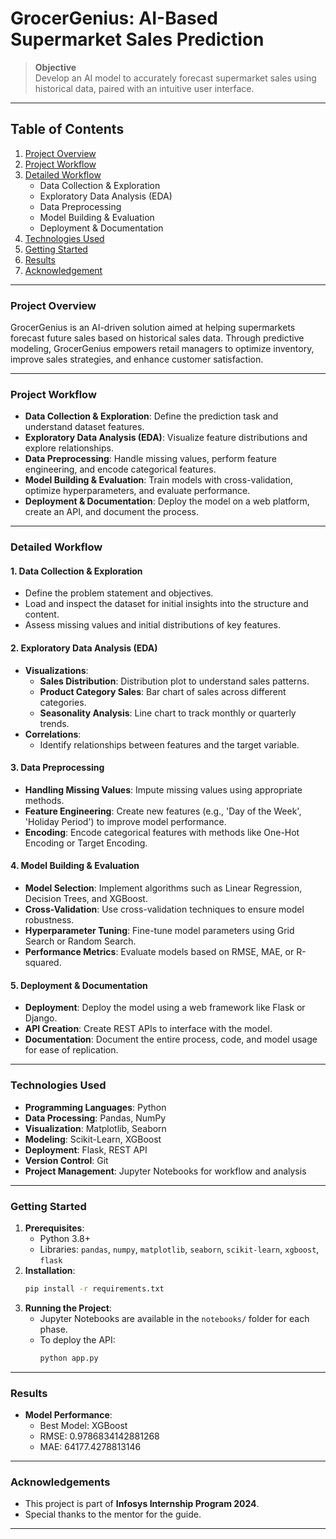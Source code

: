 # **GrocerGenius: AI-Based Supermarket Sales Prediction**

> **Objective**  
> Develop an AI model to accurately forecast supermarket sales using historical data, paired with an intuitive user interface.

---

## **Table of Contents**
1. [Project Overview](#project-overview)
2. [Project Workflow](#project-workflow)
3. [Detailed Workflow](#detailed-workflow)
   - Data Collection & Exploration
   - Exploratory Data Analysis (EDA)
   - Data Preprocessing
   - Model Building & Evaluation
   - Deployment & Documentation
4. [Technologies Used](#technologies-used)
5. [Getting Started](#getting-started)
6. [Results](#results)
7. [Acknowledgement](#acknowledgements)

---

### **Project Overview**
GrocerGenius is an AI-driven solution aimed at helping supermarkets forecast future sales based on historical sales data. Through predictive modeling, GrocerGenius empowers retail managers to optimize inventory, improve sales strategies, and enhance customer satisfaction.

---

### **Project Workflow**
- **Data Collection & Exploration**: Define the prediction task and understand dataset features.
- **Exploratory Data Analysis (EDA)**: Visualize feature distributions and explore relationships.
- **Data Preprocessing**: Handle missing values, perform feature engineering, and encode categorical features.
- **Model Building & Evaluation**: Train models with cross-validation, optimize hyperparameters, and evaluate performance.
- **Deployment & Documentation**: Deploy the model on a web platform, create an API, and document the process.

---

### **Detailed Workflow**

#### 1. **Data Collection & Exploration**
   - Define the problem statement and objectives.
   - Load and inspect the dataset for initial insights into the structure and content.
   - Assess missing values and initial distributions of key features.

#### 2. **Exploratory Data Analysis (EDA)**
   - **Visualizations**:
      - **Sales Distribution**: Distribution plot to understand sales patterns.
      - **Product Category Sales**: Bar chart of sales across different categories.
      - **Seasonality Analysis**: Line chart to track monthly or quarterly trends.
   - **Correlations**:
      - Identify relationships between features and the target variable.

#### 3. **Data Preprocessing**
   - **Handling Missing Values**: Impute missing values using appropriate methods.
   - **Feature Engineering**: Create new features (e.g., 'Day of the Week', 'Holiday Period') to improve model performance.
   - **Encoding**: Encode categorical features with methods like One-Hot Encoding or Target Encoding.

#### 4. **Model Building & Evaluation**
   - **Model Selection**: Implement algorithms such as Linear Regression, Decision Trees, and XGBoost.
   - **Cross-Validation**: Use cross-validation techniques to ensure model robustness.
   - **Hyperparameter Tuning**: Fine-tune model parameters using Grid Search or Random Search.
   - **Performance Metrics**: Evaluate models based on RMSE, MAE, or R-squared.

#### 5. **Deployment & Documentation**
   - **Deployment**: Deploy the model using a web framework like Flask or Django.
   - **API Creation**: Create REST APIs to interface with the model.
   - **Documentation**: Document the entire process, code, and model usage for ease of replication.

---

### **Technologies Used**
- **Programming Languages**: Python
- **Data Processing**: Pandas, NumPy
- **Visualization**: Matplotlib, Seaborn
- **Modeling**: Scikit-Learn, XGBoost
- **Deployment**: Flask, REST API
- **Version Control**: Git
- **Project Management**: Jupyter Notebooks for workflow and analysis

---

### **Getting Started**
1. **Prerequisites**:
   - Python 3.8+
   - Libraries: `pandas`, `numpy`, `matplotlib`, `seaborn`, `scikit-learn`, `xgboost`, `flask`
2. **Installation**:
   ```bash
   pip install -r requirements.txt
   ```
3. **Running the Project**:
   - Jupyter Notebooks are available in the `notebooks/` folder for each phase.
   - To deploy the API:
     ```bash
     python app.py
     ```

---

### **Results**
- **Model Performance**:
   - Best Model: XGBoost
   - RMSE: 0.9786834142881268
   - MAE: 64177.4278813146

---

### **Acknowledgements**
- This project is part of **Infosys Internship Program 2024**.
- Special thanks to the mentor for the guide.

---
